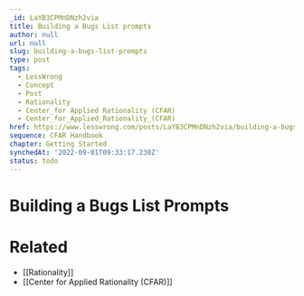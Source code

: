```yaml
---
_id: LaYB3CPMnDNzh2via
title: Building a Bugs List prompts
author: null
url: null
slug: building-a-bugs-list-prompts
type: post
tags:
  - LessWrong
  - Concept
  - Post
  - Rationality
  - Center_for Applied Rationality (CFAR)
  - Center_for_Applied_Rationality_(CFAR)
href: https://www.lesswrong.com/posts/LaYB3CPMnDNzh2via/building-a-bugs-list-prompts
sequence: CFAR Handbook
chapter: Getting Started
synchedAt: '2022-09-01T09:33:17.230Z'
status: todo
---
```


# Building a Bugs List Prompts


# Related

- [[Rationality]]
- [[Center for Applied Rationality (CFAR)]]